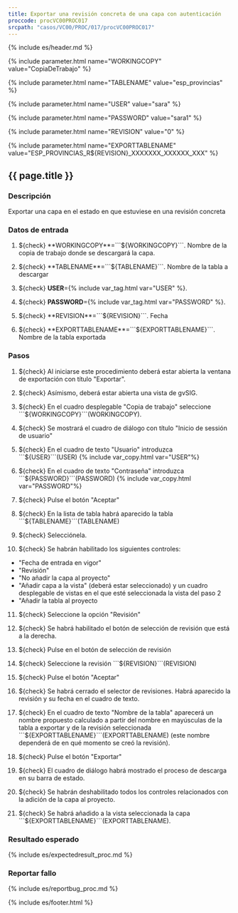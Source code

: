 ```yaml
---
title: Exportar una revisión concreta de una capa con autenticación
proccode: procVC00PROC017
srcpath: "casos/VC00/PROC/017/procVC00PROC017"
---
```


{% include es/header.md %}

{% include parameter.html name="WORKINGCOPY" value="CopiaDeTrabajo" %}

{% include parameter.html name="TABLENAME" value="esp_provincias" %}

{% include parameter.html name="USER" value="sara" %}

{% include parameter.html name="PASSWORD" value="sara1" %}

{% include parameter.html name="REVISION" value="0" %}

{% include parameter.html name="EXPORTTABLENAME" value="ESP_PROVINCIAS_R${REVISION}_XXXXXXX_XXXXXX_XXX" %}

## {{ page.title }}

### Descripción

Exportar una capa en el estado en que estuviese en una revisión concreta

### Datos de entrada

1. ${check} **WORKINGCOPY**=```${WORKINGCOPY}```. Nombre de la copia de trabajo donde se descargará la capa.

1. ${check} **TABLENAME**=```${TABLENAME}```. Nombre de la tabla a descargar

1. ${check} **USER**={% include var_tag.html var="USER" %}.

1. ${check} **PASSWORD**={% include var_tag.html var="PASSWORD" %}.

1. ${check} **REVISION**=```${REVISION}```. Fecha

1. ${check} **EXPORTTABLENAME**=```${EXPORTTABLENAME}```. Nombre de la tabla exportada


### Pasos

1. ${check} Al iniciarse este procedimiento deberá estar abierta la ventana de exportación con título "Exportar".

2. ${check} Asímismo, deberá estar abierta una vista de gvSIG.

3. ${check} En el cuadro desplegable "Copia de trabajo" seleccione ```${WORKINGCOPY}```(WORKINGCOPY).

4. ${check} Se mostrará el cuadro de diálogo con título "Inicio de sessión de usuario"

5. ${check} En el cuadro de texto "Usuario" introduzca ```${USER}```(USER) {% include var_copy.html var="USER"%}

6. ${check} En el cuadro de texto "Contraseña" introduzca ```${PASSWORD}```(PASSWORD) {% include var_copy.html var="PASSWORD"%}

7. ${check} Pulse el botón "Aceptar"

8. ${check} En la lista de tabla habrá aparecido la tabla ```${TABLENAME}```(TABLENAME)

9. ${check} Selecciónela.

10. ${check} Se habrán habilitado los siguientes controles:
  * "Fecha de entrada en vigor"
  * "Revisión"
  * "No añadir la capa al proyecto"
  * "Añadir capa a la vista" (deberá estar seleccionado) y un cuadro desplegable de vistas en el que esté seleccionada la vista del paso 2
  * "Añadir la tabla al proyecto

11. ${check} Seleccione la opción "Revisión"

12. ${check} Se habrá habilitado el botón de selección de revisión que está a la derecha.

13. ${check} Pulse en el botón de selección de revisión

14. ${check} Seleccione la revisión ```${REVISION}```(REVISION)

15. ${check} Pulse el botón "Aceptar"

15. ${check} Se habrá cerrado el selector de revisiones. Habrá aparecido la revisión y su fecha en el cuadro de texto.

14. ${check} En el cuadro de texto "Nombre de la tabla" aparecerá un nombre propuesto calculado a partir del nombre en mayúsculas de la tabla a exportar y de la revisión seleccionada ```${EXPORTTABLENAME}```(EXPORTTABLENAME) (este nombre dependerá de en qué momento se creó la revisión).

15. ${check} Pulse el botón "Exportar"

12. ${check} El cuadro de diálogo habrá mostrado el proceso de descarga en su barra de estado.

13. ${check} Se habrán deshabilitado todos los controles relacionados con la adición de la capa al proyecto.

15. ${check} Se habrá añadido a la vista seleccionada la capa ```${EXPORTTABLENAME}```(EXPORTTABLENAME).

### Resultado esperado

{% include es/expectedresult_proc.md %}

### Reportar fallo

{% include es/reportbug_proc.md %}

{% include es/footer.html %}
